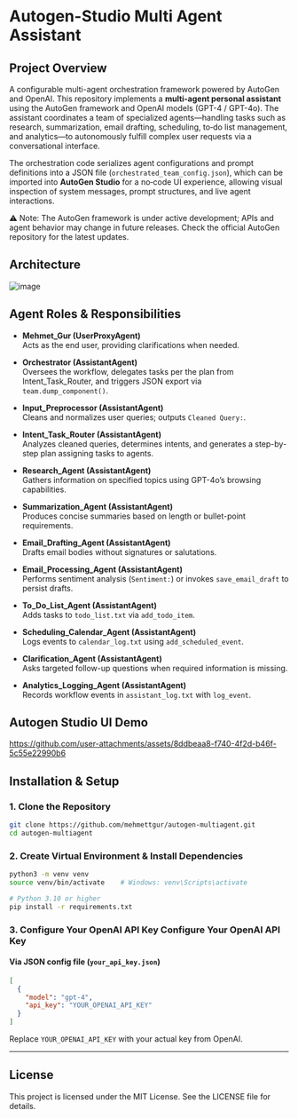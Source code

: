 # Autogen-Studio Multi Agent Assistant

## Project Overview

A configurable multi-agent orchestration framework powered by AutoGen and OpenAI. This repository implements a **multi-agent personal assistant** using the AutoGen framework and OpenAI models (GPT-4 / GPT-4o). The assistant coordinates a team of specialized agents—handling tasks such as research, summarization, email drafting, scheduling, to‑do list management, and analytics—to autonomously fulfill complex user requests via a conversational interface.

The orchestration code serializes agent configurations and prompt definitions into a JSON file (`orchestrated_team_config.json`), which can be imported into **AutoGen Studio** for a no‑code UI experience, allowing visual inspection of system messages, prompt structures, and live agent interactions.

⚠ Note: The AutoGen framework is under active development; APIs and agent behavior may change in future releases. Check the official AutoGen repository for the latest updates.

## Architecture

![image](https://github.com/user-attachments/assets/4fcaffe8-252f-4b46-8da7-f3b3c6ed4040)


## Agent Roles & Responsibilities

- **Mehmet_Gur (UserProxyAgent)**  
  Acts as the end user, providing clarifications when needed.

- **Orchestrator (AssistantAgent)**  
  Oversees the workflow, delegates tasks per the plan from Intent_Task_Router, and triggers JSON export via `team.dump_component()`.

- **Input_Preprocessor (AssistantAgent)**  
  Cleans and normalizes user queries; outputs `Cleaned Query:`.

- **Intent_Task_Router (AssistantAgent)**  
  Analyzes cleaned queries, determines intents, and generates a step-by-step plan assigning tasks to agents.

- **Research_Agent (AssistantAgent)**  
  Gathers information on specified topics using GPT-4o’s browsing capabilities.

- **Summarization_Agent (AssistantAgent)**  
  Produces concise summaries based on length or bullet-point requirements.

- **Email_Drafting_Agent (AssistantAgent)**  
  Drafts email bodies without signatures or salutations.

- **Email_Processing_Agent (AssistantAgent)**  
  Performs sentiment analysis (`Sentiment:`) or invokes `save_email_draft` to persist drafts.

- **To_Do_List_Agent (AssistantAgent)**  
  Adds tasks to `todo_list.txt` via `add_todo_item`.

- **Scheduling_Calendar_Agent (AssistantAgent)**  
  Logs events to `calendar_log.txt` using `add_scheduled_event`.

- **Clarification_Agent (AssistantAgent)**  
  Asks targeted follow-up questions when required information is missing.

- **Analytics_Logging_Agent (AssistantAgent)**  
  Records workflow events in `assistant_log.txt` with `log_event`.

## Autogen Studio UI Demo


https://github.com/user-attachments/assets/8ddbeaa8-f740-4f2d-b46f-5c55e22990b6


## Installation & Setup

### 1. Clone the Repository

```bash
git clone https://github.com/mehmettgur/autogen-multiagent.git
cd autogen-multiagent
```

### 2. Create Virtual Environment & Install Dependencies

```bash
python3 -m venv venv
source venv/bin/activate    # Windows: venv\Scripts\activate

# Python 3.10 or higher
pip install -r requirements.txt
```

### 3. Configure Your OpenAI API Key Configure Your OpenAI API Key

#### Via JSON config file (`your_api_key.json`)

```json
[
  {
    "model": "gpt-4",
    "api_key": "YOUR_OPENAI_API_KEY"
  }
]
```

Replace `YOUR_OPENAI_API_KEY` with your actual key from OpenAI.

---

## License
This project is licensed under the MIT License. See the LICENSE file for details.
